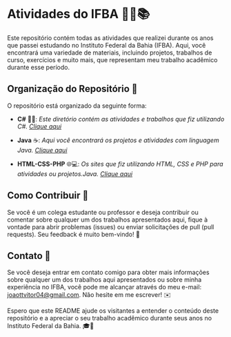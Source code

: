 # Atividades do IFBA 👨‍🎓📚
Este repositório contém todas as atividades que realizei durante os anos que passei estudando no Instituto Federal da Bahia (IFBA). Aqui, você encontrará uma variedade de materiais, incluindo projetos, trabalhos de curso, exercícios e muito mais, que representam meu trabalho acadêmico durante esse período.  



    
## Organização do Repositório 📁
O repositório está organizado da seguinte forma:

- **C#** 👨‍💻: *Este diretório contém as atividades e trabalhos que fiz utilizando C#. [Clique aqui](https://github.com/JaoVitorPeixoto/Atividades-IFBA/tree/main/C%23)*

- **Java** ☕: *Aqui você encontrará os projetos e atividades com linguagem Java. [Clique aqui](https://github.com/JaoVitorPeixoto/Atividades-IFBA/tree/main/JAVA)*

- **HTML-CSS-PHP** 🌐💻: *Os sites que fiz utilizando HTML, CSS e PHP para atividades ou projetos.Java. [Clique aqui](https://github.com/JaoVitorPeixoto/Atividades-IFBA/tree/main/HTML-CSS-PHP)*


    
## Como Contribuir 🤝
Se você é um colega estudante ou professor e deseja contribuir ou comentar sobre qualquer um dos trabalhos apresentados aqui, fique à vontade para abrir problemas (issues) ou enviar solicitações de pull (pull requests). Seu feedback é muito bem-vindo! 🙌   


    
## Contato 📧
Se você deseja entrar em contato comigo para obter mais informações sobre qualquer um dos trabalhos aqui apresentados ou sobre minha experiência no IFBA, você pode me alcançar através do meu e-mail: [joaottvitor04@gmail.com](mailto:joaottvitor04@gmail.com). Não hesite em me escrever! ✉️   


    
Espero que este README ajude os visitantes a entender o conteúdo deste repositório e a apreciar o seu trabalho acadêmico durante seus anos no Instituto Federal da Bahia. 🎓🌟
